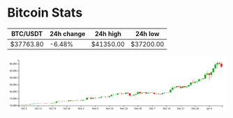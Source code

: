 # Bitcoin Stats

BTC/USDT|24h change|24h high|24h low|
|---|---|---|---|
|$37763.80|-6.48%|$41350.00|$37200.00|

<img src="./chart.svg">
